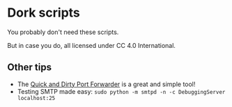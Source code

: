 # Dork scripts

You probably don't need these scripts.

But in case you do, all licensed under CC 4.0 International.

## Other tips

* The [Quick and Dirty Port Forwarder](http://home.bawue.de/~john/software/qdpf/) is a great and simple tool!
* Testing SMTP made easy: `sudo python -m smtpd -n -c DebuggingServer localhost:25`
